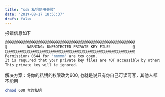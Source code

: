 ```yaml
---
title: "ssh 私钥使用失败"
date: "2019-08-17 18:53:37"
draft: false
---
```

报错信息如下

```bash
@@@@@@@@@@@@@@@@@@@@@@@@@@@@@@@@@@@@@@@@@@@@@@@@@@@@@@@@@@@
@         WARNING: UNPROTECTED PRIVATE KEY FILE!          @
@@@@@@@@@@@@@@@@@@@@@@@@@@@@@@@@@@@@@@@@@@@@@@@@@@@@@@@@@@@
Permissions 0644 for 'mmmmm' are too open.
It is required that your private key files are NOT accessible by others.
This private key will be ignored.
```

解决方案：将你的私钥的权限改为600, 也就是说只有你自己可读可写，其他人都不能用

```bash
chmod 600 你的私钥
```


